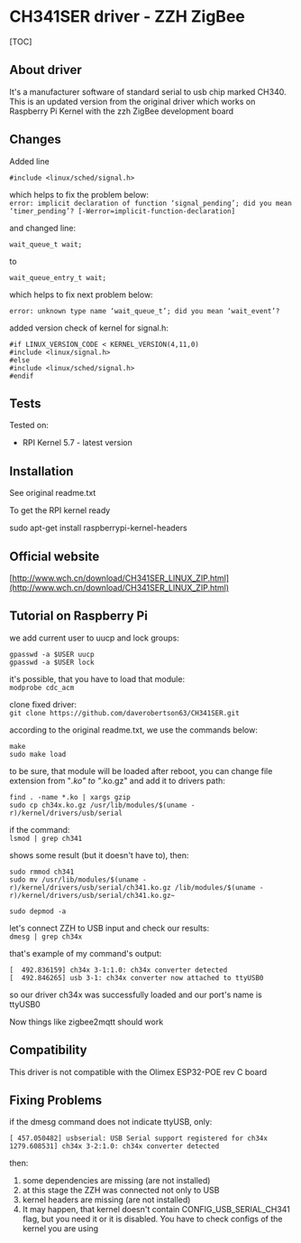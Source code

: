 # CH341SER driver - ZZH ZigBee



[TOC]



## About driver

It's a manufacturer software of standard serial to usb chip marked CH340. This is an updated version from the original driver which works on Raspberry Pi Kernel with the zzh ZigBee development board

## Changes

Added line  

`#include <linux/sched/signal.h>`  

which helps to fix the problem below:  
`error: implicit declaration of function ‘signal_pending’; did you mean ‘timer_pending’? [-Werror=implicit-function-declaration]`

and changed line:

`wait_queue_t wait;`

to

`wait_queue_entry_t wait;`

which helps to fix next problem below:

`error: unknown type name ‘wait_queue_t’; did you mean ‘wait_event’?`


added version check of kernel for signal.h:

```
#if LINUX_VERSION_CODE < KERNEL_VERSION(4,11,0)
#include <linux/signal.h>
#else
#include <linux/sched/signal.h>
#endif
```

## Tests

Tested on:

- RPI Kernel 5.7 - latest version

## Installation

See original readme.txt

To get the RPI kernel ready

sudo apt-get install raspberrypi-kernel-headers

## Official website

[http://www.wch.cn/download/CH341SER_LINUX_ZIP.html](http://www.wch.cn/download/CH341SER_LINUX_ZIP.html)

## Tutorial on Raspberry Pi 

we add current user to uucp and lock groups:

```
gpasswd -a $USER uucp
gpasswd -a $USER lock
```

it's possible, that you have to load that module:  
`modprobe cdc_acm`

clone fixed driver:  
`git clone https://github.com/daverobertson63/CH341SER.git`

according to the original readme.txt, we use the commands below:

```
make
sudo make load
```

to be sure, that module will be loaded after reboot, you can change file extension from "_.ko" to "_.ko.gz" and add it to drivers path:

```
find . -name *.ko | xargs gzip
sudo cp ch34x.ko.gz /usr/lib/modules/$(uname -r)/kernel/drivers/usb/serial
```

if the command:  
`lsmod | grep ch341`



shows some result (but it doesn't have to), then:

```
sudo rmmod ch341
sudo mv /usr/lib/modules/$(uname -r)/kernel/drivers/usb/serial/ch341.ko.gz /lib/modules/$(uname -r)/kernel/drivers/usb/serial/ch341.ko.gz~
```

`sudo depmod -a`



let's connect ZZH to USB input and check our results:  
`dmesg | grep ch34x`



that's example of my command's output:

```
[  492.836159] ch34x 3-1:1.0: ch34x converter detected
[  492.846265] usb 3-1: ch34x converter now attached to ttyUSB0
```



so our driver ch34x was successfully loaded and our port's name is ttyUSB0  

Now things like zigbee2mqtt should work

## Compatibility

This driver is not compatible with the Olimex ESP32-POE rev C board

## Fixing Problems

if the dmesg command does not indicate ttyUSB, only:

```
[ 457.050482] usbserial: USB Serial support registered for ch34x
1279.608531] ch34x 3-2:1.0: ch34x converter detected
```

then:

1. some dependencies are missing (are not installed)
2. at this stage the ZZH was connected not only to USB
3. kernel headers are missing (are not installed)
4. It may happen, that kernel doesn't contain CONFIG_USB_SERIAL_CH341 flag, but you need it or it is disabled. You have to check configs of the kernel you are using
